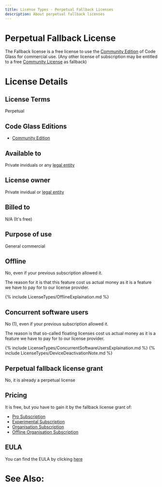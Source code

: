 ```yaml
---
title: License Types - Perpetual Fallback Licenses
description: About perpetual fallback licenses
---
```


# Perpetual Fallback License

The Fallback license is a free license to use the [Community Edition](../Editions/Community.md) of Code Glass for commercial use.
(Any other license of subscription may be entitled to a free [Community License](CommunityLicense.md) as fallback)


# License Details
## License Terms
Perpetual 

## Code Glass Editions
- [Community Edition](../Editions/Community.md)

## Available to
Private inviduals or any [legal entity](../LicenseTypes.md#legal-entity)
## License owner
Private invidual or [legal entity](../LicenseTypes/#legal-entity)
## Billed to 
N/A (It's free)
## Purpose of use
General commercial

## Offline
No, even if your previous subscription allowed it.

The reason for it is that this feature cost us actual money as it is a feature we have to pay for to our license provider.

{% include LicenseTypes/OfflineExplaination.md %}

## Concurrent software users
No (1), even if your previous subscription allowed it.

The reason is that so-called floating licenses cost us actual money as it is a feature we have to pay for to our license provider.

{% include LicenseTypes/ConcurrentSoftwareUsersExplaination.md %}
{% include LicenseTypes/DeviceDeactivationNote.md %}

## Perpetual fallback license grant
No, it is already a perpetual license

## Pricing
It is free, but you have to gain it by the fallback license grant of:
- [Pro Subscription](ProSubscription.md)
- [Experimental Subscription](ExperimentalSubscription.md)
- [Organisation Subscription](OrganisationSubscription.md)
- [Offline Organisation Subscription](OfflineOrganisationSubscription.md)

## EULA
You can find the EULA by clicking [here](../Legal/EULA/FallbackSubscriptionAgreement.md)

# See Also:


